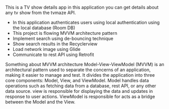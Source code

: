 This is a TV show details app in this application you can get details about any tv show from the tvmaze API. 
- In this application authenticates users using local authentication using the local database (Room DB)
- This project is flowing MVVM architecture pattern
- Implement search using de-bouncing technique
- Show search results in the Recyclerview
- Load network image using Glide
- Communicate to rest API using Retrofit

Something about MVVM architecture
Model-View-ViewModel (MVVM) is an architectural pattern used to separate the concerns of an application, making it easier to manage and test. It divides the application into three core components: Model, View, and ViewModel. Model handles data operations such as fetching data from a database, rest API, or any other data source. view is responsible for displaying the data and updates in response to user actions. ViewModel is responsible for acts as a bridge between the Model and the View.

